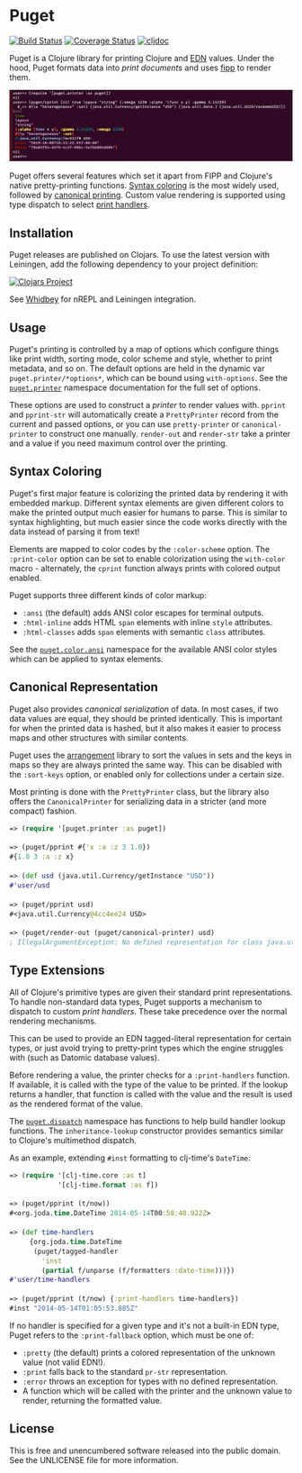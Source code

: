 Puget
=====

[![Build Status](https://circleci.com/gh/greglook/puget.svg?style=shield&circle-token=cce98d9ba9811c55b454e22db02c338f81d6b093)](https://circleci.com/gh/greglook/puget)
[![Coverage Status](https://codecov.io/gh/greglook/puget/branch/develop/graph/badge.svg)](https://codecov.io/gh/greglook/puget/branch/develop)
[![cljdoc](https://cljdoc.org/badge/mvxcvi/puget)](https://cljdoc.org/d/mvxcvi/puget/CURRENT)

Puget is a Clojure library for printing Clojure and
[EDN](https://github.com/edn-format/edn) values. Under the hood, Puget formats
data into _print documents_ and uses
[fipp](https://github.com/brandonbloom/fipp) to render them.

![output example](screenshot.png)

Puget offers several features which set it apart from FIPP and Clojure's native
pretty-printing functions. [Syntax coloring](#syntax-coloring) is the most
widely used, followed by [canonical printing](#canonical-representation). Custom
value rendering is supported using type dispatch to select [print
handlers](#type-extensions).

## Installation

Puget releases are published on Clojars. To use the latest version with
Leiningen, add the following dependency to your project definition:

[![Clojars Project](http://clojars.org/mvxcvi/puget/latest-version.svg)](http://clojars.org/mvxcvi/puget)

See [Whidbey](https://github.com/greglook/whidbey) for nREPL and Leiningen integration.

## Usage

Puget's printing is controlled by a map of options which configure things like
print width, sorting mode, color scheme and style, whether to print metadata,
and so on. The default options are held in the dynamic var
`puget.printer/*options*`, which can be bound using `with-options`. See the
[`puget.printer`](https://greglook.github.io/puget/api/puget.printer.html)
namespace documentation for the full set of options.

These options are used to construct a _printer_ to render values with. `pprint`
and `pprint-str` will automatically create a `PrettyPrinter` record from the
current and passed options, or you can use `pretty-printer` or
`canonical-printer` to construct one manually. `render-out` and `render-str`
take a printer and a value if you need maximum control over the printing.

## Syntax Coloring

Puget's first major feature is colorizing the printed data by rendering it with
embedded markup. Different syntax elements are given different colors to make
the printed output much easier for humans to parse. This is similar to syntax
highlighting, but much easier since the code works directly with the data
instead of parsing it from text!

Elements are mapped to color codes by the `:color-scheme` option. The
`:print-color` option can be set to enable colorization using the `with-color`
macro - alternately, the `cprint` function always prints with colored output
enabled.

Puget supports three different kinds of color markup:
- `:ansi` (the default) adds ANSI color escapes for terminal outputs.
- `:html-inline` adds HTML `span` elements with inline `style` attributes.
- `:html-classes` adds `span` elements with semantic `class` attributes.

See the [`puget.color.ansi`](src/puget/color/ansi.clj) namespace for the
available ANSI color styles which can be applied to syntax elements.

## Canonical Representation

Puget also provides _canonical serialization_ of data. In most cases, if two
data values are equal, they should be printed identically. This is important for
when the printed data is hashed, but it also makes it easier to process maps and
other structures with similar contents.

Puget uses the [arrangement](https://github.com/greglook/clj-arrangement)
library to sort the values in sets and the keys in maps so they are always
printed the same way. This can be disabled with the `:sort-keys` option, or
enabled only for collections under a certain size.

Most printing is done with the `PrettyPrinter` class, but the library also
offers the `CanonicalPrinter` for serializing data in a stricter (and more
compact) fashion.

```clojure
=> (require '[puget.printer :as puget])

=> (puget/pprint #{'x :a :z 3 1.0})
#{1.0 3 :a :z x}

=> (def usd (java.util.Currency/getInstance "USD"))
#'user/usd

=> (puget/pprint usd)
#<java.util.Currency@4cc4ee24 USD>

=> (puget/render-out (puget/canonical-printer) usd)
; IllegalArgumentException: No defined representation for class java.util.Currency: USD
```

## Type Extensions

All of Clojure's primitive types are given their standard print representations.
To handle non-standard data types, Puget supports a mechanism to dispatch to
custom _print handlers_. These take precedence over the normal rendering
mechanisms.

This can be used to provide an EDN tagged-literal representation for certain
types, or just avoid trying to pretty-print types which the engine struggles
with (such as Datomic database values).

Before rendering a value, the printer checks for a `:print-handlers` function.
If available, it is called with the type of the value to be printed. If the
lookup returns a handler, that function is called with the value and the result
is used as the rendered format of the value.

The [`puget.dispatch`](https://greglook.github.io/puget/api/puget.dispatch.html)
namespace has functions to help build handler lookup functions. The
`inheritance-lookup` constructor provides semantics similar to Clojure's
multimethod dispatch.

As an example, extending `#inst` formatting to clj-time's `DateTime`:

```clojure
=> (require '[clj-time.core :as t]
            '[clj-time.format :as f])

=> (puget/pprint (t/now))
#<org.joda.time.DateTime 2014-05-14T00:58:40.922Z>

=> (def time-handlers
     {org.joda.time.DateTime
      (puget/tagged-handler
        'inst
        (partial f/unparse (f/formatters :date-time)))})
#'user/time-handlers

=> (puget/pprint (t/now) {:print-handlers time-handlers})
#inst "2014-05-14T01:05:53.885Z"
```

If no handler is specified for a given type and it's not a built-in EDN type,
Puget refers to the `:print-fallback` option, which must be one of:
- `:pretty` (the default) prints a colored representation of the unknown value
  (not valid EDN!).
- `:print` falls back to the standard `pr-str` representation.
- `:error` throws an exception for types with no defined representation.
- A function which will be called with the printer and the unknown value to
  render, returning the formatted value.

## License

This is free and unencumbered software released into the public domain.
See the UNLICENSE file for more information.
